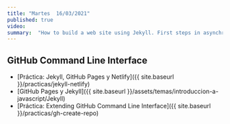 ```yaml
---
title: "Martes  16/03/2021"
published: true
video: 
summary:  "How to build a web site using Jekyll. First steps in asynchronous programming in JS"  
---
```


## GitHub Command Line Interface

* [Práctica: Jekyll, GitHub Pages y Netlify]({{ site.baseurl }}/practicas/jekyll-netlify)
* [GitHub Pages y Jekyll]({{ site.baseurl }}/assets/temas/introduccion-a-javascript/Jekyll)
* [Práctica: Extending GitHub Command Line Interface]({{ site.baseurl }}/practicas/gh-create-repo)